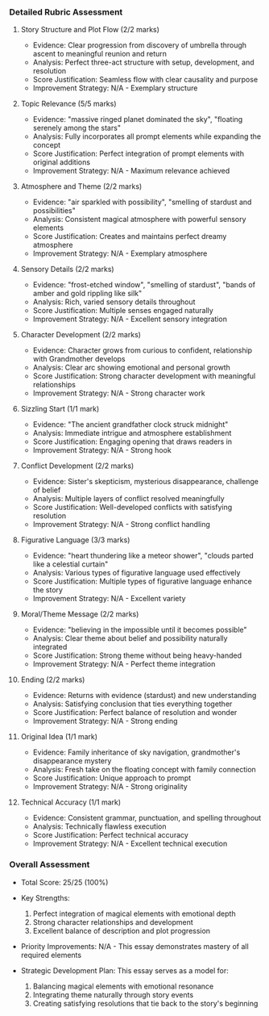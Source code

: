 ### Detailed Rubric Assessment

1. Story Structure and Plot Flow (2/2 marks)
   - Evidence: Clear progression from discovery of umbrella through ascent to meaningful reunion and return
   - Analysis: Perfect three-act structure with setup, development, and resolution
   - Score Justification: Seamless flow with clear causality and purpose
   - Improvement Strategy: N/A - Exemplary structure

2. Topic Relevance (5/5 marks)
   - Evidence: "massive ringed planet dominated the sky", "floating serenely among the stars"
   - Analysis: Fully incorporates all prompt elements while expanding the concept
   - Score Justification: Perfect integration of prompt elements with original additions
   - Improvement Strategy: N/A - Maximum relevance achieved

3. Atmosphere and Theme (2/2 marks)
   - Evidence: "air sparkled with possibility", "smelling of stardust and possibilities"
   - Analysis: Consistent magical atmosphere with powerful sensory elements
   - Score Justification: Creates and maintains perfect dreamy atmosphere
   - Improvement Strategy: N/A - Exemplary atmosphere

4. Sensory Details (2/2 marks)
   - Evidence: "frost-etched window", "smelling of stardust", "bands of amber and gold rippling like silk"
   - Analysis: Rich, varied sensory details throughout
   - Score Justification: Multiple senses engaged naturally
   - Improvement Strategy: N/A - Excellent sensory integration

5. Character Development (2/2 marks)
   - Evidence: Character grows from curious to confident, relationship with Grandmother develops
   - Analysis: Clear arc showing emotional and personal growth
   - Score Justification: Strong character development with meaningful relationships
   - Improvement Strategy: N/A - Strong character work

6. Sizzling Start (1/1 mark)
   - Evidence: "The ancient grandfather clock struck midnight"
   - Analysis: Immediate intrigue and atmosphere establishment
   - Score Justification: Engaging opening that draws readers in
   - Improvement Strategy: N/A - Strong hook

7. Conflict Development (2/2 marks)
   - Evidence: Sister's skepticism, mysterious disappearance, challenge of belief
   - Analysis: Multiple layers of conflict resolved meaningfully
   - Score Justification: Well-developed conflicts with satisfying resolution
   - Improvement Strategy: N/A - Strong conflict handling

8. Figurative Language (3/3 marks)
   - Evidence: "heart thundering like a meteor shower", "clouds parted like a celestial curtain"
   - Analysis: Various types of figurative language used effectively
   - Score Justification: Multiple types of figurative language enhance the story
   - Improvement Strategy: N/A - Excellent variety

9. Moral/Theme Message (2/2 marks)
   - Evidence: "believing in the impossible until it becomes possible"
   - Analysis: Clear theme about belief and possibility naturally integrated
   - Score Justification: Strong theme without being heavy-handed
   - Improvement Strategy: N/A - Perfect theme integration

10. Ending (2/2 marks)
    - Evidence: Returns with evidence (stardust) and new understanding
    - Analysis: Satisfying conclusion that ties everything together
    - Score Justification: Perfect balance of resolution and wonder
    - Improvement Strategy: N/A - Strong ending

11. Original Idea (1/1 mark)
    - Evidence: Family inheritance of sky navigation, grandmother's disappearance mystery
    - Analysis: Fresh take on the floating concept with family connection
    - Score Justification: Unique approach to prompt
    - Improvement Strategy: N/A - Strong originality

12. Technical Accuracy (1/1 mark)
    - Evidence: Consistent grammar, punctuation, and spelling throughout
    - Analysis: Technically flawless execution
    - Score Justification: Perfect technical accuracy
    - Improvement Strategy: N/A - Excellent technical execution

### Overall Assessment

- Total Score: 25/25 (100%)
- Key Strengths:
  1. Perfect integration of magical elements with emotional depth
  2. Strong character relationships and development
  3. Excellent balance of description and plot progression

- Priority Improvements:
  N/A - This essay demonstrates mastery of all required elements

- Strategic Development Plan:
  This essay serves as a model for:
  1. Balancing magical elements with emotional resonance
  2. Integrating theme naturally through story events
  3. Creating satisfying resolutions that tie back to the story's beginning